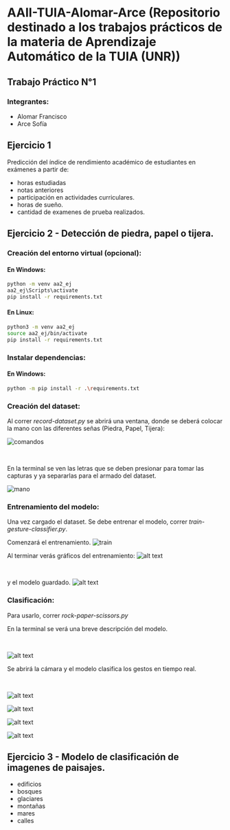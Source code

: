 # AAII-TUIA-Alomar-Arce (Repositorio destinado a los trabajos prácticos de la materia de Aprendizaje Automático de la TUIA (UNR))
## Trabajo Práctico N°1

### Integrantes:
- Alomar Francisco
- Arce Sofía

## Ejercicio 1

Predicción del índice de rendimiento académico de estudiantes en exámenes a partir de:
- horas estudiadas
- notas anteriores
- participación en actividades curriculares.
- horas de sueño.
- cantidad de examenes de prueba realizados. 

## Ejercicio 2 - Detección de piedra, papel o tijera. 

### Creación del entorno virtual (opcional):

#### En Windows:
``` bash
python -m venv aa2_ej
aa2_ej\Scripts\activate 
pip install -r requirements.txt
```

#### En Linux: 
``` bash
python3 -m venv aa2_ej
source aa2_ej/bin/activate
pip install -r requirements.txt
```
### Instalar dependencias:

#### En Windows:
``` bash
python -m pip install -r .\requirements.txt 
```

### Creación del dataset:
Al correr *record-dataset.py* se abrirá una ventana, donde se deberá colocar la mano con las diferentes señas (Piedra, Papel, Tijera):
<br>

![comandos](media/image.png)

<br>

En la terminal se ven las letras que se deben presionar para tomar las capturas y ya separarlas para el armado del dataset.
<br>

![mano](media/image-1.png)


### Entrenamiento del modelo:

Una vez cargado el dataset. Se debe entrenar el modelo, correr *train-gesture-classifier.py*.

Comenzará el entrenamiento.
![train](media/image-2.png)
<br>

Al terminar verás gráficos del entrenamiento: 
![alt text](media/iimage-3.png)

<br>

y el modelo guardado.
![alt text](media/image-4.png)


### Clasificación:

Para usarlo, correr *rock-paper-scissors.py*

En la terminal se verá una breve descripción del modelo.

<br>

![alt text](media/image-9.png)

Se abrirá la cámara y el modelo clasifica los gestos en tiempo real. 

<br>

![alt text](media/image-5.png)

![alt text](media/image-6.png)

![alt text](media/image-7.png)

![alt text](media/image-8.png)


## Ejercicio 3 - Modelo de clasificación de imagenes de paisajes. 
- edificios
- bosques
- glaciares
- montañas
- mares 
- calles


